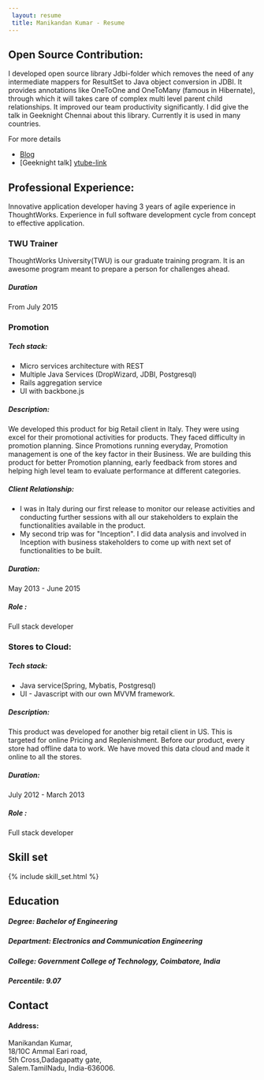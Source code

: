 ```yaml
---
 layout: resume
 title: Manikandan Kumar - Resume
---
```



Open Source Contribution:
----------------------------------------

I developed open source library Jdbi-folder which removes the need of any intermediate mappers for ResultSet to Java object conversion in JDBI. It provides annotations like OneToOne and OneToMany (famous in Hibernate), through which it will takes care of complex multi level parent child relationships. It improved our team productivity significantly. I did give the talk in Geeknight Chennai about this library. Currently it is used in many countries.

For more details

  * [Blog][folder-blog]
  * [Geeknight talk] [ytube-link]


Professional Experience:
----------------------------------------

Innovative application developer having 3 years of agile experience in ThoughtWorks. Experience in full software development cycle from concept to effective application.

### TWU Trainer

ThoughtWorks University(TWU) is our graduate training program. It is an awesome program meant to prepare a person for challenges ahead.

##### Duration
  From July 2015

### Promotion

##### Tech stack:

* Micro services architecture with REST
* Multiple Java Services (DropWizard, JDBI, Postgresql)
* Rails aggregation service
* UI with backbone.js

##### Description:
  We developed this product for big Retail client in Italy. They were using excel for their promotional activities for products. They faced difficulty in promotion planning.  Since Promotions running everyday, Promotion management is one of the key factor in their Business. We are building this product for better Promotion planning, early feedback from stores and helping high level team to evaluate performance at different categories.

#####  Client Relationship:
* I was in Italy during our first release to monitor our release activities and conducting further sessions with all our stakeholders to explain the functionalities  available in the product.
* My second trip was for "Inception". I did data analysis and involved in Inception with business stakeholders to come up with next set of functionalities  to be built.

##### Duration:
  May 2013 - June 2015

#####  Role :
  Full stack developer


### Stores to Cloud:

##### Tech stack:
* Java service(Spring, Mybatis, Postgresql)
* UI - Javascript with our own MVVM framework.

##### Description:
  This product was developed for another big retail client in US. This is targeted for online Pricing and Replenishment. Before our product,  every store had offline data to work. We have moved this data cloud and made it online to all the stores.

#####  Duration:
 July 2012 - March 2013

#####  Role :
 Full stack developer

Skill set
--------------------------------------

{% include skill_set.html %}

Education
------------------------------------

##### Degree: Bachelor of Engineering

#####  Department: Electronics and Communication Engineering

#####  College: Government College of Technology, Coimbatore, India

#####  Percentile: 9.07


Contact
----------------------------------------

#### Address:
  Manikandan Kumar, <br/>
  18/10C Ammal Eari road, <br/>
  5th Cross,Dadagapatty gate, <br/>
  Salem.TamilNadu, India-636006.



[folder-blog]: http://manikandan-k.github.io/jdbi_folder
[ytube-link]: https://www.youtube.com/watch?v=9dGLWKBaagI&index=2&list=PLH8WPOo4hnqy91GVkErUesfJbn_jzk_6q

